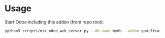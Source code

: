 # Usage

Start Odoo including this addon (from repo root):

```bash
python3 scripts/nix_odoo_web_server.py --db-name mydb --addon gamification
```
